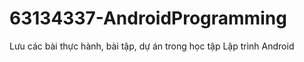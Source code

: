 # 63134337-AndroidProgramming
Lưu các bài thực hành, bài tập, dự án trong học tập Lập trình Android
